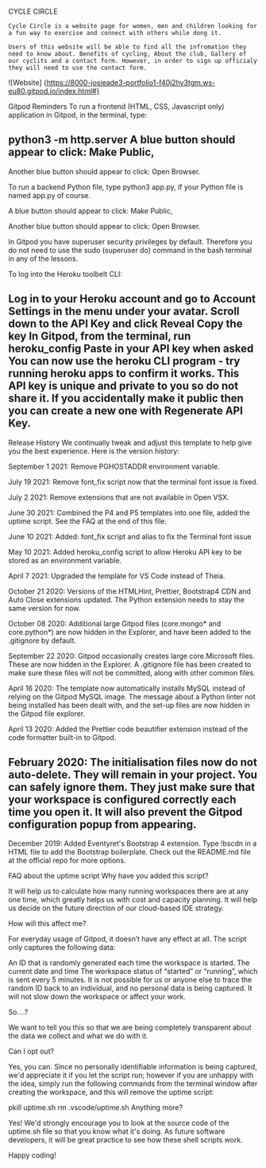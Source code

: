 CYCLE CIRCLE

    Cycle Circle is a website page for women, men and children looking for a fun way to exercise and connect with others while dong it.

    Users of this website will be able to find all the infromation they need to know about. Benefits of cycling, About the club, Gallery of our cyclits and a contact form. However, in order to sign up officialy they will need to use the contact form. 

 ![Website] {https://8000-josieade3-portfolio1-f40j2hy3tgm.ws-eu80.gitpod.io/index.html#}

Gitpod Reminders
To run a frontend (HTML, CSS, Javascript only) application in Gitpod, in the terminal, type:

python3 -m http.server
A blue button should appear to click: Make Public,
-------------------------------------------------------------------------------------------------------------------------------------
Another blue button should appear to click: Open Browser.

To run a backend Python file, type python3 app.py, if your Python file is named app.py of course.

A blue button should appear to click: Make Public,

Another blue button should appear to click: Open Browser.

In Gitpod you have superuser security privileges by default. Therefore you do not need to use the sudo (superuser do) command in the bash terminal in any of the lessons.

To log into the Heroku toolbelt CLI:

Log in to your Heroku account and go to Account Settings in the menu under your avatar.
Scroll down to the API Key and click Reveal
Copy the key
In Gitpod, from the terminal, run heroku_config
Paste in your API key when asked
You can now use the heroku CLI program - try running heroku apps to confirm it works. This API key is unique and private to you so do not share it. If you accidentally make it public then you can create a new one with Regenerate API Key.
------------------------------------------------------------------------------------------------------------------------------------
Release History
We continually tweak and adjust this template to help give you the best experience. Here is the version history:

September 1 2021: Remove PGHOSTADDR environment variable.

July 19 2021: Remove font_fix script now that the terminal font issue is fixed.

July 2 2021: Remove extensions that are not available in Open VSX.

June 30 2021: Combined the P4 and P5 templates into one file, added the uptime script. See the FAQ at the end of this file.

June 10 2021: Added: font_fix script and alias to fix the Terminal font issue

May 10 2021: Added heroku_config script to allow Heroku API key to be stored as an environment variable.

April 7 2021: Upgraded the template for VS Code instead of Theia.

October 21 2020: Versions of the HTMLHint, Prettier, Bootstrap4 CDN and Auto Close extensions updated. The Python extension needs to stay the same version for now.

October 08 2020: Additional large Gitpod files (core.mongo* and core.python*) are now hidden in the Explorer, and have been added to the .gitignore by default.

September 22 2020: Gitpod occasionally creates large core.Microsoft files. These are now hidden in the Explorer. A .gitignore file has been created to make sure these files will not be committed, along with other common files.

April 16 2020: The template now automatically installs MySQL instead of relying on the Gitpod MySQL image. The message about a Python linter not being installed has been dealt with, and the set-up files are now hidden in the Gitpod file explorer.

April 13 2020: Added the Prettier code beautifier extension instead of the code formatter built-in to Gitpod.

February 2020: The initialisation files now do not auto-delete. They will remain in your project. You can safely ignore them. They just make sure that your workspace is configured correctly each time you open it. It will also prevent the Gitpod configuration popup from appearing.
-------------------------------------------------------------------------------------------------------------------------------------
December 2019: Added Eventyret's Bootstrap 4 extension. Type !bscdn in a HTML file to add the Bootstrap boilerplate. Check out the README.md file at the official repo for more options.

FAQ about the uptime script
Why have you added this script?

It will help us to calculate how many running workspaces there are at any one time, which greatly helps us with cost and capacity planning. It will help us decide on the future direction of our cloud-based IDE strategy.

How will this affect me?

For everyday usage of Gitpod, it doesn’t have any effect at all. The script only captures the following data:

An ID that is randomly generated each time the workspace is started.
The current date and time
The workspace status of “started” or “running”, which is sent every 5 minutes.
It is not possible for us or anyone else to trace the random ID back to an individual, and no personal data is being captured. It will not slow down the workspace or affect your work.

So….?

We want to tell you this so that we are being completely transparent about the data we collect and what we do with it.

Can I opt out?

Yes, you can. Since no personally identifiable information is being captured, we'd appreciate it if you let the script run; however if you are unhappy with the idea, simply run the following commands from the terminal window after creating the workspace, and this will remove the uptime script:

pkill uptime.sh
rm .vscode/uptime.sh
Anything more?

Yes! We'd strongly encourage you to look at the source code of the uptime.sh file so that you know what it's doing. As future software developers, it will be great practice to see how these shell scripts work.

Happy coding!